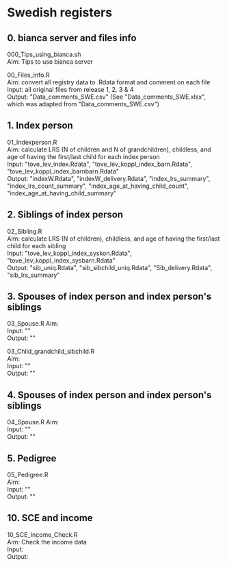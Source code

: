 # Swedish registers


## 0. bianca server and files info
000_Tips_using_bianca.sh  
Aim: Tips to use bianca server 


00_Files_info.R  
Aim: convert all registry data to .Rdata format and comment on each file  
Input: all original files from release 1, 2, 3 & 4  
Output: "Data_comments_SWE.csv" (See "Data_comments_SWE.xlsx", which was adapted from "Data_comments_SWE.csv")  



## 1. Index person
01_Indexperson.R  
Aim: calculate LRS (N of children and N of grandchildren), childless, and age of having the first/last child for each index person   
Input: "tove_lev_index.Rdata", "tove_lev_koppl_index_barn.Rdata", "tove_lev_koppl_index_barnbarn.Rdata"   
Output: "indexW.Rdata", "indexW_delivery.Rdata", "index_lrs_summary", "index_lrs_count_summary", "index_age_at_having_child_count", "index_age_at_having_child_summary"  


## 2. Siblings of index person   
02_Sibling.R  
Aim: calculate LRS (N of children), childless, and age of having the first/last child for each sibling   
Input: "tove_lev_koppl_index_syskon.Rdata", "tove_lev_koppl_index_sysbarn.Rdata"     
Output: "sib_uniq.Rdata", "sib_sibchild_uniq.Rdata", "Sib_delivery.Rdata", "sib_lrs_summary"  


## 3. Spouses of index person and index person's siblings  
03_Spouse.R
Aim:    
Input: ""   
Output: ""  

03_Child_grandchild_sibchild.R  
Aim:    
Input: ""   
Output: ""  


## 4. Spouses of index person and index person's siblings  
04_Spouse.R
Aim:    
Input: ""   
Output: ""  


## 5. Pedigree   
05_Pedigree.R  
Aim:    
Input: ""   
Output: ""  



## 10. SCE and income
10_SCE_Income_Check.R  
Aim: Check the income data  
Input:  
Output:  








